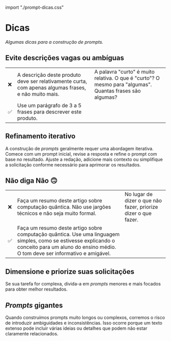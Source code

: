 import "./prompt-dicas.css"

# Dicas
*Algumas dicas para a construção de prompts.*

## Evite descrições vagas ou ambíguas
<table>
  <tr>
    <td >❌</td>
    <td className="td-ruim">A descrição deste produto deve ser relativamente curta, com apenas algumas frases, e não muito mais.</td>
    <td rowSpan={2}>A palavra "curto" é muito relativa. O que é "curto"? O mesmo para "algumas". Quantas frases são algumas?</td>
  </tr>
  <tr>
    <td >✅</td>
    <td className="td-bom">Use um parágrafo de 3 a 5 frases para descrever este produto.</td>
  </tr>
</table>

## Refinamento iterativo
A construção de *prompts* geralmente requer uma abordagem iterativa. Comece com um prompt inicial, revise a resposta e refine o prompt com base no resultado. Ajuste a redação, adicione mais contexto ou simplifique a solicitação conforme necessário para aprimorar os resultados.

## Não diga Não 🙃
<table>
  <tr>
    <td >❌</td>
    <td className="td-ruim">Faça um resumo deste artigo sobre computação quântica. Não use jargões técnicos e não seja muito formal.</td>
    <td rowSpan={2}>No lugar de dizer o que não fazer, priorize dizer o que fazer.</td>
  </tr>
  <tr>
    <td >✅</td>
    <td className="td-bom"> Faça um resumo deste artigo sobre computação quântica. Use uma linguagem simples, como se estivesse explicando o conceito para um aluno do ensino médio. O tom deve ser informativo e amigável. </td>
  </tr>
</table>

## Dimensione e priorize suas solicitações
Se sua tarefa for complexa, divida-a em *prompts* menores e mais focados para obter melhor resultados.

## *Prompts* gigantes
Quando construímos prompts muito longos ou complexos, corremos o risco de introduzir ambiguidades e inconsistências. Isso ocorre porque um texto extenso pode incluir várias ideias ou detalhes que podem não estar claramente relacionados.
